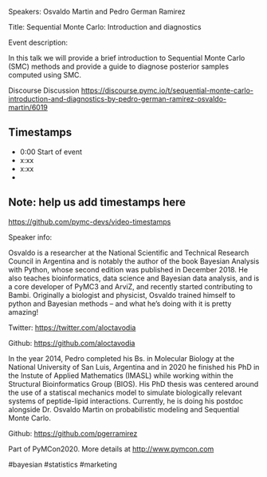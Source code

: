 
Speakers: Osvaldo Martin and Pedro German Ramirez

Title: Sequential Monte Carlo: Introduction and diagnostics


Event description:

In this talk we will provide a brief introduction to Sequential Monte Carlo (SMC) methods and provide a guide to diagnose posterior samples computed using SMC.

Discourse Discussion
https://discourse.pymc.io/t/sequential-monte-carlo-introduction-and-diagnostics-by-pedro-german-ramirez-osvaldo-martin/6019

## Timestamps
- 0:00 Start of event
- x:xx 
- x:xx
- 
## Note: help us add timestamps here
https://github.com/pymc-devs/video-timestamps

Speaker info: 

Osvaldo is a researcher at the National Scientific and Technical Research Council in Argentina and is notably the author of the book Bayesian Analysis with Python, whose second edition was published in December 2018. He also teaches bioinformatics, data science and Bayesian data analysis, and is a core developer of PyMC3 and ArviZ, and recently started contributing to Bambi. Originally a biologist and physicist, Osvaldo trained himself to python and Bayesian methods – and what he’s doing with it is pretty amazing!

Twitter: https://twitter.com/aloctavodia

Github: https://github.com/aloctavodia

In the year 2014, Pedro completed his Bs. in Molecular Biology at the National University of San Luis, Argentina and in 2020 he finished his PhD in the Instute of Applied Mathematics (IMASL) while working within the Structural Bioinformatics Group (BIOS). His PhD thesis was centered around the use of a statiscal mechanics model to simulate biologically relevant systems of peptide-lipid interactions. Currently, he is doing his postdoc alongside Dr. Osvaldo Martin on probabilistic modeling and Sequential Monte Carlo.

Github: https://github.com/pgerramirez

Part of PyMCon2020. 
More details at http://www.pymcon.com  

#bayesian #statistics #marketing
